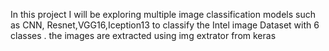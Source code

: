 In this  project I will be exploring multiple image classification models such as CNN, Resnet,VGG16,Iception13 to classify the Intel image Dataset with 6 classes . the images are extracted using img extrator from keras
